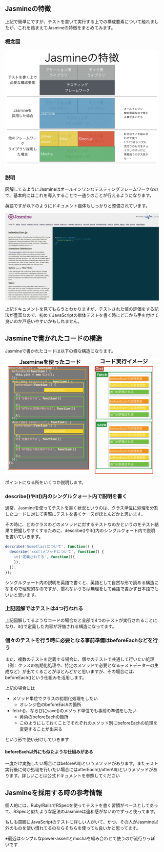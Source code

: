 ## Jasmineの特徴

上記で簡単にですが、テストを書いて実行する上での構成要素について触れましたが、これを踏まえてJasmineの特徴をまとめてみます。

### 概念図

![stepupjavascripttestingframework 002](images/StepUpJavaScriptTestingFramework.002.png)

### 説明

図解してるようにJasmineはオールインワンなテスティングフレームワークなので、基本的にはこれを導入することで一通りのことが行えるようになります。

英語ですが以下のようにドキュメント自体もしっかりと整備されています。

![Jasmine公式ドキュメントのキャプチャ](images/introduction_jasmine.png)

上記ドキュメントを見てもらうとわかりますが、テストされた値の評価をする記法が豊富なので、初めてJavaScriptの単体テストを書く時にどこから手を付けて良いのか戸惑いやすいかもしれません。

## Jasmineで書かれたコードの構造

Jasmineで書かれたコードは以下の様な構造になります。

![Jasmineで書かれたコードの構造の図解](images/explain_jasmine_code.png)

ポイントになる所をいくつか説明します。

### describe()やit()内のシングルクォート内で説明を書く

通常、Jasmineを使ってテストを書く状況というのは、クラス単位に処理を分割したコードに対して実際にテストを書くケースがほとんどかと思います。

その時に、どのクラスのどのメソッドに対するテストなのかというのをテスト結果で把握しやすくするために、describe()やit()内のシングルクォート内で説明を書いていきます。

```javascript
describe('SomeClassについて', function() {
  describe('xxx()メソッドについて', function() {
    it('定義されてる', function(){
    });
  });
});
```

シングルクォート内の説明を英語で書くと、英語として自然な形で読める構造になるので理想的なのですが、慣れないうちは無理をして英語で書かず日本語でもいいと思います。


### 上記図解ではテストは4つ行われる

上記図解してるようなコードの場合だと全部で4つのテストが実行されることになり、it()で定義した内容が評価される構造になってます。

### 個々のテストを行う時に必要となる事前準備はbeforeEachなどを行う

また、複数のテストを定義する場合に、個々のテストで共通して行いたい処理（例：クラスの初期化処理や、特定のメソッドで必要となるテストデーターの生成など）が出てくることがほとんどかと思いますが、その場合には、beforeEach()という仕組みを活用します。

上記の場合には

- メソッド単位でクラスの初期化処理をしたい
  - オレンジ色のbeforeEachの箇所
- fetch()、ならびにsave()のメソッド単位でも事前の準備をしたい
  - 黄色のbeforeEachの箇所
  - このようにしておくことでそれぞれのメソッド別にbeforeEachの処理を変更することが出来る
  
という形で使い分けしていきます

#### beforeEach以外にも似たような仕組みがある

一度だけ実施したい場合にはbeforeAll()というメソッドがあります。またテスト実行後に何か処理を行いたい場合にはafterEach()/afterAll()というメソッドがあります。詳しいことは公式ドキュメントを参照してください


## Jasmineを採用する時の参考情報

個人的には、Ruby/RailsでRSpecを使ってテストを書く習慣がベースとしてあって、RSpecと似たような記法のJasmineは違和感がないのでずっと使ってます。

もしも周囲にJavaScriptのテストに詳しい人がいて、かつ、その人がJasmine以外のものを使い慣れてるのならそちらを使っても良いかと思ってます。

※最近はシンプルなpower-assertとmochaを組み合わせて使うのが流行りっぽいです
